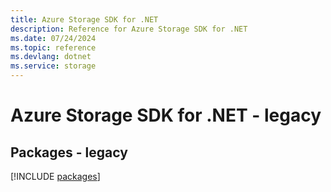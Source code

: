 ```yaml
---
title: Azure Storage SDK for .NET
description: Reference for Azure Storage SDK for .NET
ms.date: 07/24/2024
ms.topic: reference
ms.devlang: dotnet
ms.service: storage
---
```

# Azure Storage SDK for .NET - legacy
## Packages - legacy
[!INCLUDE [packages](storage-index.md)]